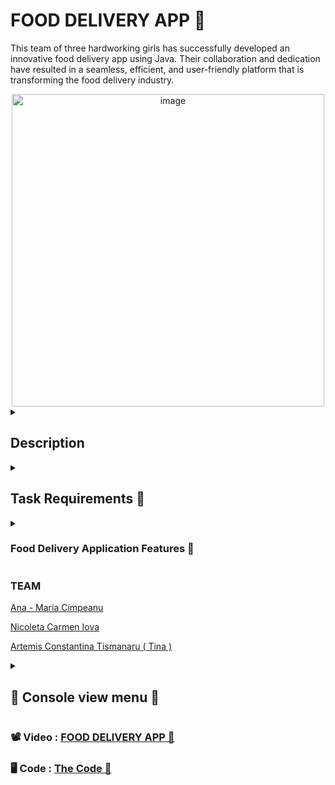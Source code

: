 # FOOD DELIVERY APP 🥞 
This team of three hardworking girls has successfully developed an innovative food delivery app using Java. Their collaboration and dedication have resulted in a seamless, efficient, and user-friendly platform that is transforming the food delivery industry.

<div align="center">  
  <img width="500" alt="image" src="https://github.com/anacimpeanu/FoodDeliveryApp/assets/115561036/504bcce6-6cd4-45da-bcaf-ae5a63f0e124">
</div>

<details>
  <summary>
    <h2> Description </h2>
  </summary>

### Food Delivery App Description 🌮

      This food delivery app is designed to provide a seamless and efficient user experience. 
      It features an interactive menu that allows users to easily browse and select from a variety of food options. 
      With robust login and sign-up functionalities, users can quickly create accounts and manage their profiles.

      The app includes a dedicated environment for moderators, enabling them to manage content effectively. 
      Users can place orders effortlessly, and the app displays a comprehensive list of shops, 
      allowing users to view detailed information about each one. 
      The app reads data from CSV files, ensuring efficient data management.

      One of the standout features is the rating system, where users can rate shops and sort 
      them based on their ratings. This helps users make informed decisions about where to order from.
      Moderators have the ability to add or remove shops and products, ensuring the listings are always current and relevant.
                      
</details>
<details>
  <summary> 
     <h2> Task Requirements 🍕 </h2>
  </summary>
  
### Assignment Definition
            🍕 Select a system with at least 10 actions/queries on 8 types of objects.
            🍕 Implement the project in Java.
            🍕 Classes with private/protected attributes and methods.
            🍕 Abstract classes and interfaces with default behavior.
            🍕 Follow OOP principles with class interactions.
            🍕 Use at least 2 different collection interfaces with multiple implementations.
            🍕 Inheritance and polymorphism in collections.
            🍕 Include at least one service class exposing system operations.
            🍕 Main class calling service methods.
            🍕 Define custom Exceptions.
            🍕 Utilize Enums.

### Storage 
          🍉 Utilize CSV files or databases to store 4 types of objects.
          🍉 Generic singleton services for file reading/writing.
          🍉 Data automatically loaded from files at system startup.

### Auditing
        🍿 Create an auditing service logging actions to a CSV file.
        🍿 Log format: name_of_action,timestamp.
</details>

  <details>
  <summary> 
     <h3> Food Delivery Application Features 🍤 </h3>
  </summary>
    
### Interactive Menu Interface:
      🍤 Users can browse through a visually appealing and interactive menu 
          interface, showcasing a wide range of food options.

### User Authentication:
      🍤 Robust user authentication system allowing users to 
      securely log in or sign up for an account.
      
### Moderator Environment:

      🍤 A dedicated platform for moderators to manage various
      aspects of the application, including adding or 
      removing restaurants and products.

### Order Placement:
      🍤 Seamless order placement functionality, enabling users
      to effortlessly select items and place orders with 
      just a few clicks.
      
### Shop Listings:
    🍤 Comprehensive listings of available restaurants, 
    including detailed information such as cuisine type, 
    location, and operating hours.
    
### Specific Shop Listing:
    🍤 Detailed view of individual restaurants, providing 
    users with specific information about a particular 
    establishment, its menu, and ratings.
    
### CSV Data Integration:
    🍤 Integration of CSV files for efficient data management, 
    ensuring that restaurant and product information is accurately 
    maintained and updated.
    
### Rating System for Restaurants:
    🍤 Interactive rating system allowing users to rate and review 
    restaurants based on their dining experiences, providing 
    valuable feedback to other users.
    
### Sorting Shops by Rating:
    🍤 Functionality to sort restaurants based on user ratings, 
    helping users make informed decisions when selecting
    where to order from.

### Adding and Removing Restaurants:

    🍤 Moderators can easily add new restaurants to the platform
    or remove existing ones as needed, 
    ensuring that the app's restaurant database remains 
    current and relevant.
    
### Adding and Removing Products:

    🍤 Ability for moderators to add new food items to restaurant 
    menus or remove existing ones, giving them control 
    over the available offerings.

### Detailed Shop View:

    🍤In-depth view of each restaurant, showcasing not only its menu 
    but also other relevant details such as delivery options,
    minimum order requirements, and special offers.
 <summary> 
     <h3> Classes 🌮 </h3>

   <summary> 
     <h3> Menu 🌮 </h3>
  </summary>
  
<b>Menu</b>: Represents the overall menu of items available for order.

<b>RMenu</b>: Possibly represents a refined or specialized menu within the system, providing additional options or features.

   <summary> 
     <h3> Services 🌮 </h3>
  </summary>
  
<b>Application</b>
This singleton class represents the main application instance. It ensures that only one instance of the application exists at any given time.

<b>ReadCSV</b>
This singleton class handles the reading of data from CSV files. It ensures that only one instance is responsible for reading CSV files throughout the application.

<b>Services</b>
This singleton class provides various services required by the application. It ensures that these services are globally accessible and that only one instance of each service exists.

<b>Audit Services</b>
This singleton class manages auditing functionalities within the application. It ensures that all auditing operations are centralized and that only one instance of the audit service exists.

<b>WriteCSV</b>
This singleton class handles the writing of data to CSV files. It ensures that only one instance is responsible for writing CSV files throughout the application.

<b>Login</b>
This singleton class manages user authentication and login functionalities. It ensures that only one instance is responsible for handling user login operations, maintaining consistency and security.

<b>Package</b>: Food
<b>Beverage:</b> Represents beverages available in the food delivery system.

<b>Candy</b>: Represents candy items that can be ordered.

<b>Food</b>: Represents generic food items that are available for order.

<b>Product</b>: Represents individual products that can be ordered, which may include beverages, candy, or other types of food items.
<b>Package</b>: Shop

      CaffeShop: Represents a café or coffee shop.
      CandyShop: Represents a shop specializing in selling candy.
      Restaurant: Represents a restaurant.
      Shop: Represents a generic shop entity.
      
<b>Package</b>: User

      DeliveryGuy: Represents a delivery person or courier.
      Login: Manages user authentication and login functionalities.
      Owner: Represents the owner or manager of a shop or restaurant.
      User: Represents a generic user entity within the system.

</details>
  </summary>
  
  ### TEAM 
  
  [Ana - Maria Cimpeanu](https://github.com/anacimpeanu)
  
  [Nicoleta Carmen Iova](https://github.com/nicoletaiova25)
  
  [Artemis Constantina Tismanaru ( Tina )](https://github.com/ArtemisTismanaru)
  

<details>
  <summary>
<h2>📸 Console view menu 🧁 </h2>
  </summary>
<div align="center">  
<img width="300" alt="image" src="https://github.com/anacimpeanu/FoodDeliveryApp/assets/115561036/a8b9cc3b-a7c7-4cb8-b715-d0e4b6c4356c">
</div>
<div align="center">  
<img width="300" alt="image" src="https://github.com/anacimpeanu/FoodDeliveryApp/assets/115561036/c2074488-95b0-474b-8d0c-e9aa510c60b5">
</div>
<div align="center">  
<img width="500" alt="image" src="https://github.com/anacimpeanu/FoodDeliveryApp/assets/115561036/381b0511-b2c1-4f85-9197-d132ebb4c5ed">
</div>
</details>

### 📽 Video : [FOOD DELIVERY APP 🧁](https://youtu.be/JCMeC8KmguU)
### 🖥 Code : [ The Code 🧁 ](https://github.com/anacimpeanu/FoodDeliveryApp/tree/main/FoodDeliveryApp)


